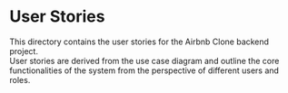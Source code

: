 # User Stories

This directory contains the user stories for the Airbnb Clone backend project.  
User stories are derived from the use case diagram and outline the core functionalities of the system from the perspective of different users and roles.
